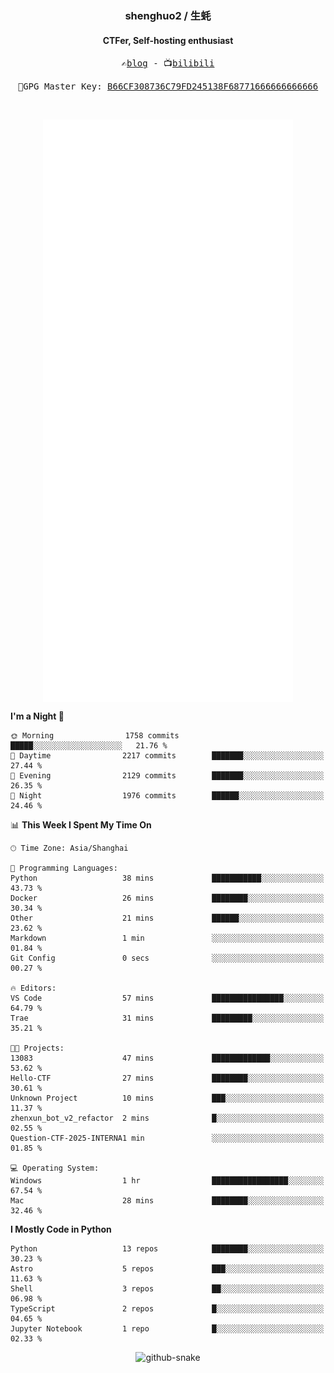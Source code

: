 <h3 align="center"> shenghuo2 / 生蚝 </h3>
<h4 align="center" >CTFer, Self-hosting enthusiast</h3>


<p align="center">
  <samp>
    ✍️<a href="https://blog.shenghuo2.top/">blog</a> -
    📺<a href="https://space.bilibili.com/85894935">bilibili</a>
  </samp>
</p>
<p align="center">
  <samp>
     🔐GPG Master Key: <a align="center" href="https://github.com/shenghuo2.gpg">B66CF308736C79FD245138F68771666666666666</a>
  </samp>
</p>
<br>
<p align="center">
  <a href="https://github.com/shenghuo2">
    <img width="400" align="top" src="https://github.com/shenghuo2/shenghuo2/blob/main/metrics.left.svg" />
  </a>
  <a href="https://github.com/shenghuo2">
    <img width="400" align="top" src="https://github.com/shenghuo2/shenghuo2/blob/main/metrics.right.svg" />
  </a>
</p>


<!--START_SECTION:waka-->
**I'm a Night 🦉** 

```text
🌞 Morning                1758 commits        █████░░░░░░░░░░░░░░░░░░░░   21.76 % 
🌆 Daytime                2217 commits        ███████░░░░░░░░░░░░░░░░░░   27.44 % 
🌃 Evening                2129 commits        ███████░░░░░░░░░░░░░░░░░░   26.35 % 
🌙 Night                  1976 commits        ██████░░░░░░░░░░░░░░░░░░░   24.46 % 
```


📊 **This Week I Spent My Time On** 

```text
🕑︎ Time Zone: Asia/Shanghai

💬 Programming Languages: 
Python                   38 mins             ███████████░░░░░░░░░░░░░░   43.73 % 
Docker                   26 mins             ████████░░░░░░░░░░░░░░░░░   30.34 % 
Other                    21 mins             ██████░░░░░░░░░░░░░░░░░░░   23.62 % 
Markdown                 1 min               ░░░░░░░░░░░░░░░░░░░░░░░░░   01.84 % 
Git Config               0 secs              ░░░░░░░░░░░░░░░░░░░░░░░░░   00.27 % 

🔥 Editors: 
VS Code                  57 mins             ████████████████░░░░░░░░░   64.79 % 
Trae                     31 mins             █████████░░░░░░░░░░░░░░░░   35.21 % 

🐱‍💻 Projects: 
13083                    47 mins             █████████████░░░░░░░░░░░░   53.62 % 
Hello-CTF                27 mins             ████████░░░░░░░░░░░░░░░░░   30.61 % 
Unknown Project          10 mins             ███░░░░░░░░░░░░░░░░░░░░░░   11.37 % 
zhenxun_bot_v2_refactor  2 mins              █░░░░░░░░░░░░░░░░░░░░░░░░   02.55 % 
Question-CTF-2025-INTERNA1 min               ░░░░░░░░░░░░░░░░░░░░░░░░░   01.85 % 

💻 Operating System: 
Windows                  1 hr                █████████████████░░░░░░░░   67.54 % 
Mac                      28 mins             ████████░░░░░░░░░░░░░░░░░   32.46 % 
```

**I Mostly Code in Python** 

```text
Python                   13 repos            ████████░░░░░░░░░░░░░░░░░   30.23 % 
Astro                    5 repos             ███░░░░░░░░░░░░░░░░░░░░░░   11.63 % 
Shell                    3 repos             ██░░░░░░░░░░░░░░░░░░░░░░░   06.98 % 
TypeScript               2 repos             █░░░░░░░░░░░░░░░░░░░░░░░░   04.65 % 
Jupyter Notebook         1 repo              █░░░░░░░░░░░░░░░░░░░░░░░░   02.33 % 
```




<!--END_SECTION:waka-->


<div align="center">
  <picture>
    <source media="(prefers-color-scheme: dark)" srcset="https://gist.githubusercontent.com/shenghuo2/bfce20b14ab0484cef03bae6e60e0b3a/raw/github-snake-dark.svg" />
    <source media="(prefers-color-scheme: light)" srcset="https://gist.githubusercontent.com/shenghuo2/bfce20b14ab0484cef03bae6e60e0b3a/raw/github-snake.svg" />
    <img alt="github-snake" src="https://gist.githubusercontent.com/shenghuo2/bfce20b14ab0484cef03bae6e60e0b3a/raw/github-snake.svg" />
  </picture>
</div>

<!--
**shenghuo2/shenghuo2** is a ✨ _special_ ✨ repository because its `README.md` (this file) appears on your GitHub profile.

Here are some ideas to get you started:

- 🔭 I’m currently working on ...
- 🌱 I’m currently learning ...
- 👯 I’m looking to collaborate on ...
- 🤔 I’m looking for help with ...
- 💬 Ask me about ...
- 📫 How to reach me: ...
- 😄 Pronouns: ...
- ⚡ Fun fact: ...
-->
